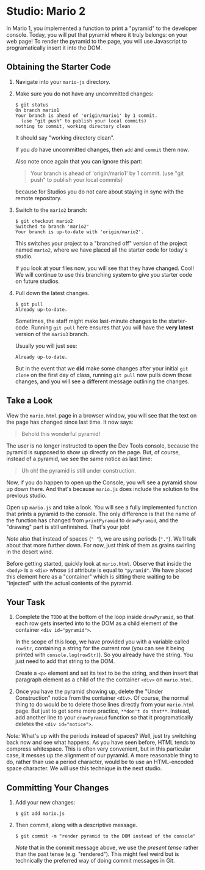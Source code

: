 # Studio: Mario 2

In Mario 1, you implemented a function to print a "pyramid" to the developer console. Today, you will put that pyramid where it truly belongs: on your web page! To render the pyramid to the page, you will use Javascript to programatically insert it into the DOM.

## Obtaining the Starter Code

1. Navigate into your `mario-js` directory.

2. Make sure you do not have any uncommitted changes:

    ```nohighlight
    $ git status
    On branch mario1
    Your branch is ahead of 'origin/mario1' by 1 commit.
      (use "git push" to publish your local commits)
    nothing to commit, working directory clean
    ```
    It should say "working directory clean".

    If you *do* have uncommitted changes, then `add` and `commit` them now.

    Also note once again that you can ignore this part:

    > Your branch is ahead of 'origin/mario1' by 1 commit.
        (use "git push" to publish your local commits)

    because for Studios you do not care about staying in sync with the remote repository.

3. Switch to the `mario2` branch:

    ```nohighlight
    $ git checkout mario2
    Switched to branch 'mario2'
    Your branch is up-to-date with 'origin/mario2'.
    ```

    This switches your project to a "branched off" version of the project named `mario2`, where we have placed all the starter code for today's studio.

    If you look at your files now, you will see that they have changed. Cool! We will continue to use this branching system to give you starter code on future studios.

4. Pull down the latest changes.

    ```nohighlight
    $ git pull
    Already up-to-date.
    ```

    Sometimes, the staff might make last-minute changes to the starter-code. Running `git pull` here ensures that you will have the **very latest** version of the `mario3` branch.

    Usually you will just see:

    ```nohighlight
    Already up-to-date.
    ```

    But in the event that we **did** make some changes after your initial `git clone` on the first day of class, running `git pull` now pulls down those changes, and you will see a different message outlining the changes.

## Take a Look

View the `mario.html` page in a browser window, you will see that the text on the page has changed since last time. It now says:

> Behold this wonderful pyramid!

The user is no longer instructed to open the Dev Tools console, because the pyramid is supposed to show up directly on the page. But, of course, instead of a pyramid, we see the same notice as last time:

> Uh oh! the pyramid is still under construction.

Now, if you do happen to open up the Console, you *will* see a pyramid show up down there. And that's because `mario.js` does include the solution to the previous studio.

Open up `mario.js` and take a look. You will see a fully implemented function that prints a pyramid to the console. The only difference is that the name of the function has changed from `printPyramid` to `drawPyramid`, and the "drawing" part is still unfinished. That's your job!

*Note* also that instead of spaces (`" "`), we are using periods (`"."`). We'll talk about that more further down. For now, just think of them as grains swirling in the desert wind.

Before getting started, quickly look at `mario.html`. Observe that inside the `<body>` is a `<div>` whose `id` attribute is equal to `"pyramid"`. We have placed this element here as a "container" which is sitting there waiting to be "injected" with the actual contents of the pyramid.

## Your Task

1. Complete the `TODO` at the bottom of the loop inside `drawPyramid`, so that each row gets inserted into to the DOM as a child element of the container `<div id="pyramid">`.

    In the scope of this loop, we have provided you with a variable called `rowStr`, containing a string for the current row (you can see it being printed with `console.log(rowStr)`). So you already have the string. You just need to add that string to the DOM.

    Create a `<p>` element and set its text to be the string, and then insert that paragraph element as a child of the the container `<div>` on `mario.html`.

2. Once you have the pyramid showing up, delete the "Under Construction" notice from the container `<div>`. Of course, the normal thing to do would be to delete those lines directly from your `mario.html` page. But just to get some more practice, `**don't do that**`. Instead, add another line to your `drawPyramid` function so that it programatically deletes the `<div id="notice">`.

*Note:* What's up with the periods instead of spaces? Well, just try switching back now and see what happens. As you have seen before, HTML tends to compress whitespace. This is often very convenient, but in this particular case, it messes up the alignment of our pyramid. A more reasonable thing to do, rather than use a period character, would be to use an HTML-encoded space character. We will use this technique in the next studio.

## Committing Your Changes

1. Add your new changes:

    ```nohighlight
    $ git add mario.js
    ```

2. Then commit, along with a descriptive message.

    ```nohighlight
    $ git commit -m "render pyramid to the DOM instead of the console"
    ```

    *Note* that in the commit message above, we use the *present tense* rather than the past tense (e.g. "rendered"). This might feel weird but is technically the preferred way of doing commit messages in Git.
